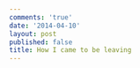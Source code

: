 ```yaml
---
comments: 'true'
date: '2014-04-10'
layout: post
published: false
title: How I came to be leaving
---
```

 